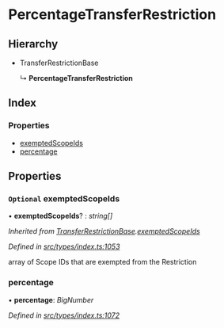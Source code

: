 # PercentageTransferRestriction

## Hierarchy

* TransferRestrictionBase

  ↳ **PercentageTransferRestriction**

## Index

### Properties

* [exemptedScopeIds](percentagetransferrestriction.md#optional-exemptedscopeids)
* [percentage](percentagetransferrestriction.md#percentage)

## Properties

### `Optional` exemptedScopeIds

• **exemptedScopeIds**? : _string\[\]_

_Inherited from_ [_TransferRestrictionBase_](../classes/transferrestrictionbase.md)_._[_exemptedScopeIds_](../classes/transferrestrictionbase.md#optional-exemptedscopeids)

_Defined in_ [_src/types/index.ts:1053_](https://github.com/PolymathNetwork/polymesh-sdk/blob/959efb76/src/types/index.ts#L1053)

array of Scope IDs that are exempted from the Restriction

### percentage

• **percentage**: _BigNumber_

_Defined in_ [_src/types/index.ts:1072_](https://github.com/PolymathNetwork/polymesh-sdk/blob/959efb76/src/types/index.ts#L1072)

